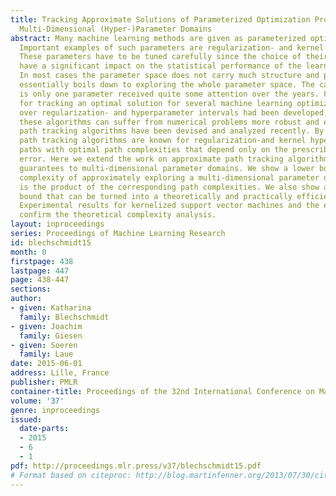 ```yaml
---
title: Tracking Approximate Solutions of Parameterized Optimization Problems over
  Multi-Dimensional (Hyper-)Parameter Domains
abstract: Many machine learning methods are given as parameterized optimization problems.
  Important examples of such parameters are regularization- and kernel hyperparameters.
  These parameters have to be tuned carefully since the choice of their values can
  have a significant impact on the statistical performance of the learning methods.
  In most cases the parameter space does not carry much structure and parameter tuning
  essentially boils down to exploring the whole parameter space. The case when there
  is only one parameter received quite some attention over the years. First, algorithms
  for tracking an optimal solution for several machine learning optimization problems
  over regularization- and hyperparameter intervals had been developed, but since
  these algorithms can suffer from numerical problems more robust and efficient approximate
  path tracking algorithms have been devised and analyzed recently. By now approximate
  path tracking algorithms are known for regularization-and kernel hyperparameter
  paths with optimal path complexities that depend only on the prescribed approximation
  error. Here we extend the work on approximate path tracking algorithms with approximation
  guarantees to multi-dimensional parameter domains. We show a lower bound on the
  complexity of approximately exploring a multi-dimensional parameter domain that
  is the product of the corresponding path complexities. We also show a matching upper
  bound that can be turned into a theoretically and practically efficient algorithm.
  Experimental results for kernelized support vector machines and the elastic net
  confirm the theoretical complexity analysis.
layout: inproceedings
series: Proceedings of Machine Learning Research
id: blechschmidt15
month: 0
firstpage: 438
lastpage: 447
page: 438-447
sections: 
author:
- given: Katharina
  family: Blechschmidt
- given: Joachim
  family: Giesen
- given: Soeren
  family: Laue
date: 2015-06-01
address: Lille, France
publisher: PMLR
container-title: Proceedings of the 32nd International Conference on Machine Learning
volume: '37'
genre: inproceedings
issued:
  date-parts:
  - 2015
  - 6
  - 1
pdf: http://proceedings.mlr.press/v37/blechschmidt15.pdf
# Format based on citeproc: http://blog.martinfenner.org/2013/07/30/citeproc-yaml-for-bibliographies/
---
```

